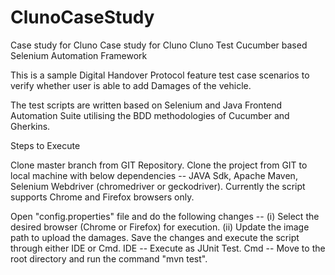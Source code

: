 # ClunoCaseStudy
Case study for Cluno
Case study for Cluno Cluno Test Cucumber based Selenium Automation Framework

This is a sample Digital Handover Protocol feature test case scenarios to verify whether user is able to add Damages of the vehicle.

The test scripts are written based on Selenium and Java Frontend Automation Suite utilising the BDD methodologies of Cucumber and Gherkins.

Steps to Execute

Clone master branch from GIT Repository.
Clone the project from GIT to local machine with below dependencies -- JAVA Sdk, Apache Maven, Selenium Webdriver (chromedriver or geckodriver).
Currently the script supports Chrome and Firefox browsers only.

Open "config.properties" file and do the following changes -- (i) Select the desired browser (Chrome or Firefox) for execution. (ii) Update the image path to upload the damages.
Save the changes and execute the script through either IDE or Cmd. IDE -- Execute as JUnit Test. Cmd -- Move to the root directory and run the command "mvn test".
